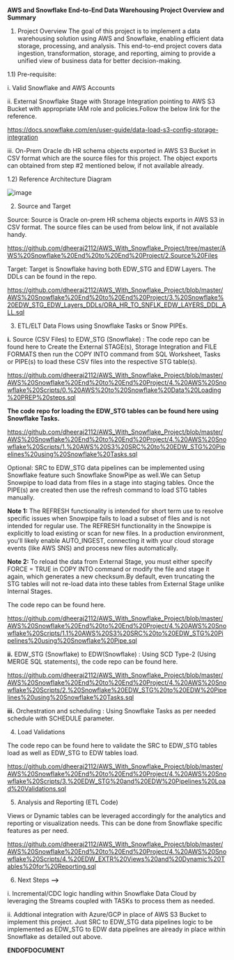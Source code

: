 **AWS and Snowflake End-to-End Data Warehousing Project Overview and Summary**

1. Project Overview
The goal of this project is to implement a data warehousing solution using AWS and Snowflake, enabling efficient data storage, processing, and analysis. This end-to-end project covers data ingestion, transformation, storage, and reporting, aiming to provide a unified view of business data for better decision-making.

1.1) Pre-requisite:

i. Valid Snowflake and AWS Accounts

ii. External Snowflake Stage with Storage Integration pointing to AWS S3 Bucket with appropriate IAM role and policies.Follow the below link for the reference. 

https://docs.snowflake.com/en/user-guide/data-load-s3-config-storage-integration

iii. On-Prem Oracle db HR schema objects exported in AWS S3 Bucket in CSV format which are the source files for this project. The object exports can obtained from step #2 mentioned below, if not available already.

1.2) Reference Architecture Diagram

![image](https://github.com/user-attachments/assets/325e1110-6cae-4eb9-8ae1-cdb651806d52)


2.  Source and Target
   
Source: Source is Oracle on-prem HR schema objects exports in AWS S3 in CSV format. The source files can be used from below link, if not available handy.

https://github.com/dheeraj2112/AWS_With_Snowflake_Project/tree/master/AWS%20Snowflake%20End%20to%20End%20Project/2.Source%20Files

Target: Target is Snowflake having both EDW_STG and EDW Layers. The DDLs can be found in the repo. 

https://github.com/dheeraj2112/AWS_With_Snowflake_Project/blob/master/AWS%20Snowflake%20End%20to%20End%20Project/3.%20Snowflake%20EDW_STG_EDW_Layers_DDLs/ORA_HR_TO_SNFLK_EDW_LAYERS_DDL_ALL.sql

3.  ETL/ELT Data Flows using Snowflake Tasks or Snow PIPEs.

**i.** Source (CSV Files) to EDW_STG (Snowflake) : The code repo can be found here to Create the External STAGE(s), Storage Integration and FILE FORMATS then run the COPY INTO  command from SQL Worksheet, Tasks or PIPE(s) to load these CSV files into the respective STG table(s).

https://github.com/dheeraj2112/AWS_With_Snowflake_Project/blob/master/AWS%20Snowflake%20End%20to%20End%20Project/4.%20AWS%20Snowflake%20Scripts/0.%20AWS%20to%20Snowflake%20Data%20Loading%20PREP%20steps.sql

**The code repo for loading the EDW_STG tables can be found here using Snowflake Tasks.**

https://github.com/dheeraj2112/AWS_With_Snowflake_Project/blob/master/AWS%20Snowflake%20End%20to%20End%20Project/4.%20AWS%20Snowflake%20Scripts/1.%20AWS%20S3%20SRC%20to%20EDW_STG%20Pipelines%20using%20Snowflake%20Tasks.sql

Optional: SRC to EDW_STG data pipelines can be implemented using Snowflake feature such Snowflake SnowPipe as well.We can Setup Snowpipe to load data from files in a stage into staging tables. Once the PIPE(s) are created then use the refresh command to load STG tables manually.

**Note 1:** The REFRESH functionality is intended for short term use to resolve specific issues when Snowpipe fails to load a subset of files and is not intended for regular use.
The REFRESH functionality in the Snowpipe is explicitly to load existing or scan for new files. In a production environment, you'll likely enable AUTO_INGEST, connecting it with your cloud storage events (like AWS SNS) and process new files automatically.

**Note 2:** To reload the data from External Stage, you must either specify FORCE = TRUE in COPY INTO command or modify the file and stage it again, which generates a new checksum.By default, even truncating the STG tables will not re-load data into these tables from External Stage unlike Internal Stages.

The code repo can be found here.

https://github.com/dheeraj2112/AWS_With_Snowflake_Project/blob/master/AWS%20Snowflake%20End%20to%20End%20Project/4.%20AWS%20Snowflake%20Scripts/1.1%20AWS%20S3%20SRC%20to%20EDW_STG%20Pipelines%20using%20Snowflake%20Pipe.sql

**ii.** EDW_STG (Snowflake) to EDW(Snowflake) : Using SCD Type-2 (Using MERGE SQL statements), the code repo can be found here.

https://github.com/dheeraj2112/AWS_With_Snowflake_Project/blob/master/AWS%20Snowflake%20End%20to%20End%20Project/4.%20AWS%20Snowflake%20Scripts/2.%20Snowflake%20EDW_STG%20to%20EDW%20Pipelines%20using%20Snowflake%20Tasks.sql

**iii.** Orchestration and scheduling : Using Snowflake Tasks as per needed schedule with SCHEDULE parameter.
   
4.  Load Validations

The code repo can be found here to validate the SRC to EDW_STG tables load as well as EDW_STG to EDW tables load.

https://github.com/dheeraj2112/AWS_With_Snowflake_Project/blob/master/AWS%20Snowflake%20End%20to%20End%20Project/4.%20AWS%20Snowflake%20Scripts/3.%20EDW_STG%20and%20EDW%20Pipelines%20Load%20Validations.sql
   
5.  Analysis and Reporting (ETL Code)

Views or Dynamic tables can be leveraged accordingly for the analytics and reporting or visualization needs. This can be done from Snowflake specific features as per need.

https://github.com/dheeraj2112/AWS_With_Snowflake_Project/blob/master/AWS%20Snowflake%20End%20to%20End%20Project/4.%20AWS%20Snowflake%20Scripts/4.%20EDW_EXTR%20Views%20and%20Dynamic%20Tables%20for%20Reporting.sql
   
6.  Next Steps **-->**
    
i. Incremental/CDC logic handling within Snowflake Data Cloud by leveraging the Streams coupled with TASKs to process them as needed.

ii. Addtional integration with Azure/GCP in place of AWS S3 Bucket to implement this project. Just SRC to EDW_STG data pipelines logic to be implemented as EDW_STG to EDW data pipelines are already in place within Snowflake as detailed out above.

**ENDOFDOCUMENT**

